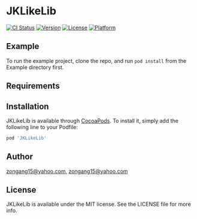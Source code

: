 # JKLikeLib

[![CI Status](https://img.shields.io/travis/zongang15@yahoo.com/JKLikeLib.svg?style=flat)](https://travis-ci.org/zongang15@yahoo.com/JKLikeLib)
[![Version](https://img.shields.io/cocoapods/v/JKLikeLib.svg?style=flat)](https://cocoapods.org/pods/JKLikeLib)
[![License](https://img.shields.io/cocoapods/l/JKLikeLib.svg?style=flat)](https://cocoapods.org/pods/JKLikeLib)
[![Platform](https://img.shields.io/cocoapods/p/JKLikeLib.svg?style=flat)](https://cocoapods.org/pods/JKLikeLib)

## Example

To run the example project, clone the repo, and run `pod install` from the Example directory first.

## Requirements

## Installation

JKLikeLib is available through [CocoaPods](https://cocoapods.org). To install
it, simply add the following line to your Podfile:

```ruby
pod 'JKLikeLib'
```

## Author

zongang15@yahoo.com, zongang15@yahoo.com

## License

JKLikeLib is available under the MIT license. See the LICENSE file for more info.
